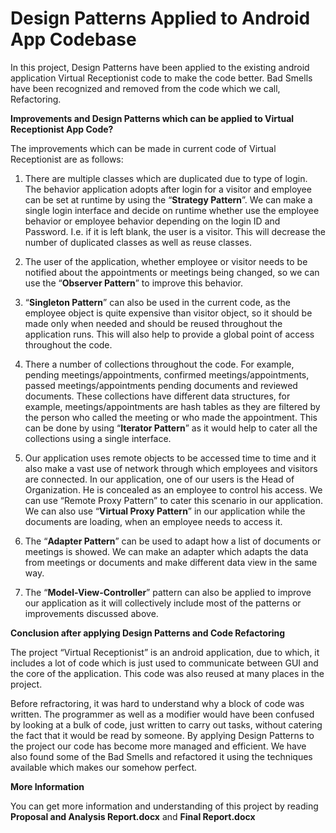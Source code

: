 # Design Patterns Applied to Android App Codebase
In this project, Design Patterns have been applied to the existing android application Virtual Receptionist code to make the code better. Bad Smells have been recognized and removed from the code which we call, Refactoring.

**Improvements and Design Patterns which can be applied to Virtual Receptionist App Code?**

The improvements which can be made in current code of Virtual Receptionist are as follows:

1.	There are multiple classes which are duplicated due to type of login. The behavior application adopts after login for a visitor and employee can be set at runtime by using the “**Strategy Pattern**”. We can make a single login interface and decide on runtime whether use the employee behavior or employee behavior depending on the login ID and Password. I.e. if it is left blank, the user is a visitor. This will decrease the number of duplicated classes as well as reuse classes.

2.	The user of the application, whether employee or visitor needs to be notified about the appointments or meetings being changed, so we can use the “**Observer Pattern**” to improve this behavior.

3.	“**Singleton Pattern**” can also be used in the current code, as the employee object is quite expensive than visitor object, so it should be made only when needed and should be reused throughout the application runs. This will also help to provide a global point of access throughout the code.

4.	There a number of collections throughout the code. For example, pending meetings/appointments, confirmed meetings/appointments, passed meetings/appointments pending documents and reviewed documents. These collections have different data structures, for example, meetings/appointments are hash tables as they are filtered by the person who called the meeting or who made the appointment. This can be done by using “**Iterator Pattern**” as it would help to cater all the collections using a single interface.

5.	Our application uses remote objects to be accessed time to time and it also make a vast use of network through which employees and visitors are connected. In our application, one of our users is the Head of Organization. He is concealed as an employee to control his access. We can use “Remote Proxy Pattern” to cater this scenario in our application. We can also use “**Virtual Proxy Pattern**” in our application while the documents are loading, when an employee needs to access it.

6.	The “**Adapter Pattern**” can be used to adapt how a list of documents or meetings is showed. We can make an adapter which adapts the data from meetings or documents and make different data view in the same way.

7.	The “**Model-View-Controller**” pattern can also be applied to improve our application as it will collectively include most of the patterns or improvements discussed above. 

**Conclusion after applying Design Patterns and Code Refactoring**

The project “Virtual Receptionist” is an android application, due to which, it includes a lot of code which is just used to communicate between GUI and the core of the application. This code was also reused at many places in the project.

Before refractoring, it was hard to understand why a block of code was written. The programmer as well as a modifier would have been confused by looking at a bulk of code, just written to carry out tasks, without catering the fact that it would be read by someone. By applying Design Patterns to the project our code has become more managed and efficient. We have also found some of the Bad Smells and refactored it using the techniques available which makes our somehow perfect.

**More Information**

You can get more information and understanding of this project by reading **Proposal and Analysis Report.docx** and **Final Report.docx**
